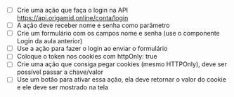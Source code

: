 - [ ] Crie uma ação que faça o login na API https://api.origamid.online/conta/login
- [ ] A ação deve receber nome e senha como parâmetro
- [ ] Crie um formulário com os campos nome e senha (use o componente Login da aula anterior)
- [ ] Use a ação para fazer o login ao enviar o formulário
- [ ] Coloque o token nos cookies com httpOnly: true
- [ ] Crie uma ação que consiga pegar cookies (mesmo HTTPOnly), deve ser possível passar a chave/valor
- [ ] Use um botão para ativar essa ação, ela deve retornar o valor do cookie e ele deve ser mostrado na tela
